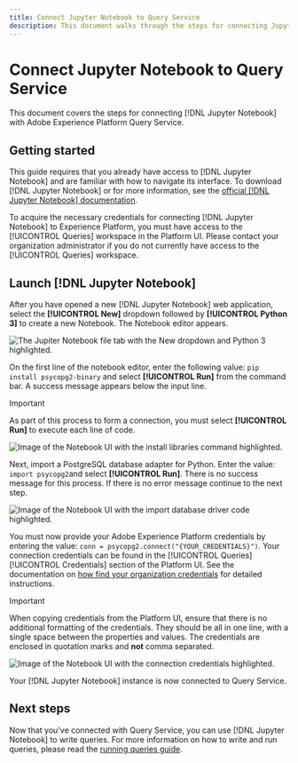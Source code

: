 ```yaml
---
title: Connect Jupyter Notebook to Query Service
description: This document walks through the steps for connecting Jupyter Notebook with Adobe Experience Platform Query Service.
---
```

# Connect Jupyter Notebook to Query Service

This document covers the steps for connecting [!DNL Jupyter Notebook] with Adobe Experience Platform Query Service.

## Getting started

This guide requires that you already have access to [!DNL Jupyter Notebook] and are familiar with how to navigate its interface. To download [!DNL Jupyter Notebook] or for more information, see the [official [!DNL Jupyter Notebook] documentation](https://jupyter.org/).

To acquire the necessary credentials for connecting [!DNL Jupyter Notebook] to Experience Platform, you must have access to the [!UICONTROL Queries] workspace in the Platform UI. Please contact your organization administrator if you do not currently have access to the [!UICONTROL Queries] workspace.

<!-- >[!TIP]
>
>Anaconda Navigator is a desktop graphical user interface (GUI) and provides an easier way to launch common Python programs such as [!DNL Jupyter Notebook]. It helps to manage packages, environments, and channels without using command-line commands. More information can be found in their [documentation](https://docs.anaconda.com/anaconda/navigator/). -->

## Launch [!DNL Jupyter Notebook]

After you have opened a new [!DNL Jupyter Notebook] web application, select the **[!UICONTROL New]** dropdown followed by **[!UICONTROL Python 3]** to create a new Notebook. The Notebook editor appears.

![The Jupiter Notebook file tab with the New dropdown and Python 3 highlighted.](new-notebook)

On the first line of the notebook editor, enter the following value: `pip install psycopg2-binary` and select **[!UICONTROL Run]** from the command bar. A success message appears below the input line. 

>[!IMPORTANT]
>
>As part of this process to form a connection, you must select **[!UICONTROL Run]** to execute each line of code.

![Image of the Notebook UI with the install libraries command highlighted.](install-library)

Next, import a PostgreSQL database adapter for Python. Enter the value: `import psycopg2`and select **[!UICONTROL Run]**. There is no success message for this process. If there is no error message continue to the next step. 

![Image of the Notebook UI with the import database driver code highlighted.](import-dbdriver)

You must now provide your Adobe Experience Platform credentials by entering the value: `conn = psycopg2.connect("{YOUR_CREDENTIALS}")`. Your connection credentials can be found in the [!UICONTROL Queries] [!UICONTROL Credentials] section of the Platform UI. See the documentation on [how find your organization credentials](../ui/credentials.md) for detailed instructions.

>[!IMPORTANT]
>
>When copying credentials from the Platform UI, ensure that there is no additional formatting of the credentials. They should be all in one line, with a single space between the properties and values. The credentials are enclosed in quotation marks and **not** comma separated.

![Image of the Notebook UI with the connection credentials highlighted.](provide-credentials)

Your [!DNL Jupyter Notebook] instance is now connected to Query Service. 

## Next steps

Now that you've connected with Query Service, you can use [!DNL Jupyter Notebook] to write queries. For more information on how to write and run queries, please read the [running queries guide](../best-practices/writing-queries.md).

